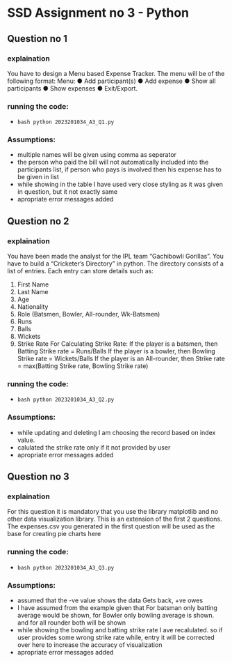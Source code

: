 # SSD Assignment no 3 - Python

## Question no 1

### explaination
You have to design a Menu based Expense Tracker. The menu will be of the
following format:
Menu:
● Add participant(s)
● Add expense
● Show all participants
● Show expenses
● Exit/Export.

### running the code:
- ```bash python 2023201034_A3_Q1.py```
### Assumptions:
- multiple names will be given using comma as seperator
- the person who paid the bill will not automatically included into the participants list, if person who pays is involved then his expense has to be given in list
- while showing in the table I have used very close styling as it was given in question, but it not exactly same
- apropriate error messages added

## Question no 2
### explaination
You have been made the analyst for the IPL team “Gachibowli Gorillas”. You have to
build a “Cricketer’s Directory” in python. The directory consists of a list of entries.
Each entry can store details such as:
1. First Name
2. Last Name
3. Age
4. Nationality
5. Role (Batsmen, Bowler, All-rounder, Wk-Batsmen)
6. Runs
7. Balls
8. Wickets
9. Strike Rate
For Calculating Strike Rate:
If the player is a batsmen, then Batting Strike rate = Runs/Balls
If the player is a bowler, then Bowling Strike rate = Wickets/Balls
If the player is an All-rounder, then Strike rate = max(Batting Strike rate, Bowling
Strike rate)

### running the code:
- ```bash python 2023201034_A3_Q2.py```
### Assumptions:
- while updating and deleting I am choosing the record based on index value.
- calulated the strike rate only if it not provided by user
- apropriate error messages added


## Question no 3

### explaination
For this question it is mandatory that you use the library matplotlib and no other
data visualization library. This is an extension of the first 2 questions. The
expenses.csv you generated in the first question will be used as the base for
creating pie charts here
### running the code:
- ```bash python 2023201034_A3_Q3.py```
### Assumptions:
- assumed that the -ve value shows the data Gets back,  +ve owes
- I have assumed from the example given that For batsman only batting average would be shown, for Bowler only bowling average is shown. and for all rounder both will be shown
- while showing the bowling and batting strike rate I ave recalulated. so if user provides some wrong strike rate while, entry it will be corrected over here to increase the accuracy of visualization
- apropriate error messages added